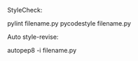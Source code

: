 StyleCheck:

pylint filename.py
pycodestyle filename.py


Auto style-revise:

autopep8 -i filename.py

